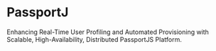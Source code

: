 # PassportJ
Enhancing Real-Time User Profiling and Automated Provisioning with Scalable, High-Availability, Distributed PassportJS Platform.

